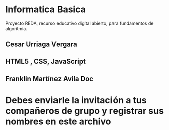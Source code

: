 # Informatica Basica
Proyecto REDA, recurso educativo digital abierto, para fundamentos de algoritmia.
## Cesar Urriaga Vergara
## HTML5 , CSS,  JavaScript
## Franklin Martínez Avila Doc
# Debes enviarle la invitación a tus compañeros de grupo y registrar sus nombres en este archivo
